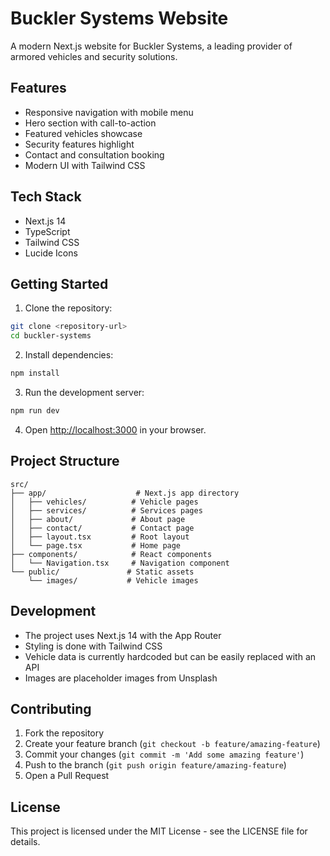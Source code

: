 # Buckler Systems Website

A modern Next.js website for Buckler Systems, a leading provider of armored vehicles and security solutions.

## Features

- Responsive navigation with mobile menu
- Hero section with call-to-action
- Featured vehicles showcase
- Security features highlight
- Contact and consultation booking
- Modern UI with Tailwind CSS

## Tech Stack

- Next.js 14
- TypeScript
- Tailwind CSS
- Lucide Icons

## Getting Started

1. Clone the repository:
```bash
git clone <repository-url>
cd buckler-systems
```

2. Install dependencies:
```bash
npm install
```

3. Run the development server:
```bash
npm run dev
```

4. Open [http://localhost:3000](http://localhost:3000) in your browser.

## Project Structure

```
src/
├── app/                    # Next.js app directory
│   ├── vehicles/          # Vehicle pages
│   ├── services/          # Services pages
│   ├── about/             # About page
│   ├── contact/           # Contact page
│   ├── layout.tsx         # Root layout
│   └── page.tsx           # Home page
├── components/            # React components
│   └── Navigation.tsx     # Navigation component
└── public/               # Static assets
    └── images/           # Vehicle images
```

## Development

- The project uses Next.js 14 with the App Router
- Styling is done with Tailwind CSS
- Vehicle data is currently hardcoded but can be easily replaced with an API
- Images are placeholder images from Unsplash

## Contributing

1. Fork the repository
2. Create your feature branch (`git checkout -b feature/amazing-feature`)
3. Commit your changes (`git commit -m 'Add some amazing feature'`)
4. Push to the branch (`git push origin feature/amazing-feature`)
5. Open a Pull Request

## License

This project is licensed under the MIT License - see the LICENSE file for details.
